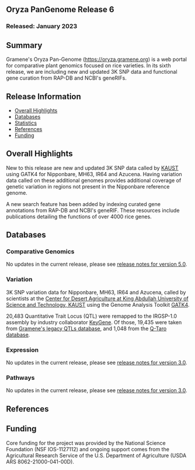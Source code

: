 ## Oryza PanGenome Release 6
### Released: January 2023
## Summary

Gramene's Oryza Pan-Genome (https://oryza.gramene.org) is a web portal for comparative plant genomics focused on rice varieties. 
In its sixth release, we are including new and updated 3K SNP data and functional gene curation from RAP-DB and NCBI's geneRIFs.

## Release Information
- [Overall Highlights](#overall-highlights)
- [Databases](#databases)
- [Statistics](#statistics)
- [References](#references)
- [Funding](#funding)

## Overall Highlights

New to this release are new and updated 3K SNP data called by [KAUST](https://cda.kaust.edu.sa/) using GATK4 for Nipponbare, MH63, IR64 and Azucena.
Having variation data called on these additional genomes provides additional coverage of genetic variation in regions not present in the Nipponbare reference genome.

A new search feature has been added by indexing curated gene annotations from RAP-DB and NCBI's geneRIF. These resources include publications detailing the functions of over 4000 rice genes.


## Databases 
### Comparative Genomics

No updates in the current release, please see [release notes for version 5.0](https://oryza.gramene.org/News?section=PanOryza%20Release%205).

### Variation

3K SNP variation data for Nipponbare, MH63, IR64 and Azucena, called by scientists at the [Center for Desert Agriculture at King Abdullah University of Science and Technology, KAUST](https://cda.kaust.edu.sa/) using the Genome Analysis Toolkit [GATK4](https://gatk.broadinstitute.org/hc/en-us).

20,483 Quantitative Trait Locus (QTL) were remapped to the IRGSP-1.0 assembly by industry collaborator [KeyGene](http://www.keygene.com). Of those, 19,435 were taken from [Gramene's legacy QTLs database](http://archive.gramene.org/qtl), and 1,048 from the [Q-Taro database](http://qtaro.abr.affrc.go.jp).

### Expression

No updates in the current release, please see [release notes for version 3.0](https://oryza.gramene.org/News?section=PanOryza%20Release%203).

### Pathways

No updates in the current release, please see [release notes for version 3.0](https://oryza.gramene.org/News?section=PanOryza%20Release%203).

## References


## Funding

Core funding for the project was provided by the National Science Foundation (NSF IOS-1127112) and ongoing support comes from the Agricultural Research Service of the U.S. Department of Agriculture (USDA ARS 8062-21000-041-00D).

